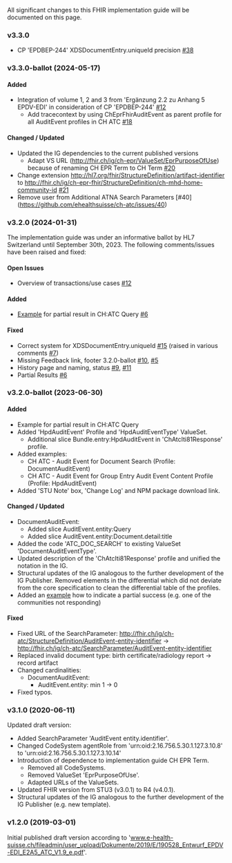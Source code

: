 
All significant changes to this FHIR implementation guide will be documented on this page.   

### v3.3.0

*  CP 'EPDBEP-244' XDSDocumentEntry.uniqueId precision [#38](https://github.com/ehealthsuisse/ch-atc/issues/38)


### v3.3.0-ballot (2024-05-17)

#### Added
* Integration of volume 1, 2 and 3 from 'Ergänzung 2.2 zu Anhang 5 EPDV-EDI' in consideration of CP 'EPDBEP-244' [#12](https://github.com/ehealthsuisse/ch-atc/issues/12)
   * Add tracecontext by using ChEprFhirAuditEvent as parent profile for all AuditEvent profiles in CH ATC [#18](https://github.com/ehealthsuisse/ch-atc/issues/18)

#### Changed / Updated
* Updated the IG dependencies to the current published versions
   * Adapt VS URL (http://fhir.ch/ig/ch-epr/ValueSet/EprPurposeOfUse) because of renaming CH EPR Term to CH Term [#20](https://github.com/ehealthsuisse/ch-atc/issues/20)
* Change extension http://hl7.org/fhir/StructureDefinition/artifact-identifier to http://fhir.ch/ig/ch-epr-fhir/StructureDefinition/ch-mhd-home-community-id [#21](https://github.com/ehealthsuisse/ch-atc/issues/21)
* Remove user from Additional ATNA Search Parameters [#40] (https://github.com/ehealthsuisse/ch-atc/issues/40) 

### v3.2.0 (2024-01-31)
The implementation guide was under an informative ballot by HL7 Switzerland until September 30th, 2023. The following comments/issues have been raised and fixed:

#### Open Issues
* Overview of transactions/use cases [#12](https://github.com/ehealthsuisse/ch-atc/issues/12) 

#### Added
* [Example](Bundle-ch-atc-iti-81-response-sample.xml.html) for partial result in CH:ATC Query [#6](https://github.com/ehealthsuisse/ch-atc/issues/6)

#### Fixed
* Correct system for XDSDocumentEntry.uniqueId [#15](https://github.com/ehealthsuisse/ch-atc/issues/15) (raised in various comments [#7](https://github.com/ehealthsuisse/ch-atc/issues/7))
* Missing Feedback link, footer 3.2.0-ballot [#10](https://github.com/ehealthsuisse/ch-atc/issues/10), [#5](https://github.com/ehealthsuisse/ch-atc/issues/5)
* History page and naming, status [#9](https://github.com/ehealthsuisse/ch-atc/issues/9), [#11](https://github.com/ehealthsuisse/ch-atc/issues/11)  
* Partial Results [#6](https://github.com/ehealthsuisse/ch-atc/issues/6) 

### v3.2.0-ballot (2023-06-30)

#### Added
* Example for partial result in CH:ATC Query
* Added 'HpdAuditEvent' Profile and 'HpdAuditEventType' ValueSet.
   * Additional slice Bundle.entry:HpdAuditEvent in 'ChAtcIti81Response' profile.
* Added examples:
   * CH ATC - Audit Event for Document Search (Profile: DocumentAuditEvent)
   * CH ATC - Audit Event for Group Entry Audit Event Content Profile (Profile: HpdAuditEvent)
* Added 'STU Note' box, 'Change Log' and NPM package download link.

#### Changed / Updated
* DocumentAuditEvent:
   * Added slice AuditEvent.entity:Query
   * Added slice AuditEvent.entity:Document.detail:title
* Added the code 'ATC_DOC_SEARCH' to existing ValueSet 'DocumentAuditEventType'.
* Updated description of the 'ChAtcIti81Response' profile and unified the notation in the IG.
* Structural updates of the IG analogous to the further development of the IG Publisher. Removed elements in the differential which did not deviate from the core specification to clean the differential table of the profiles.
* Added an [example](Bundle-ch-atc-iti-81-response-sample.xml.html) how to indicate a partial success (e.g. one of the communities not responding)

#### Fixed
* Fixed URL of the SearchParameter: http://fhir.ch/ig/ch-atc/StructureDefinition/AuditEvent-entity-identifier -> http://fhir.ch/ig/ch-atc/SearchParameter/AuditEvent-entity-identifier
* Replaced invalid document type: birth certificate/radiology report -> record artifact
* Changed cardinalities:
   * DocumentAuditEvent: 
      * AuditEvent.entity: min 1 -> 0
* Fixed typos. 

### v3.1.0 (2020-06-11)
Updated draft version:
* Added SearchParameter 'AuditEvent entity.identifier'.
* Changed CodeSystem agentRole from 'urn:oid:2.16.756.5.30.1.127.3.10.8' to 'urn:oid:2.16.756.5.30.1.127.3.10.14'
* Introduction of dependence to implementation guide CH EPR Term.
   * Removed all CodeSystems.
   * Removed ValueSet 'EprPurposeOfUse'.
   * Adapted URLs of the ValueSets.
* Updated FHIR version from STU3 (v3.0.1) to R4 (v4.0.1).
* Structural updates of the IG analogous to the further development of the IG Publisher (e.g. new template).

### v1.2.0 (2019-03-01)
Initial published draft version according to 'www.e-health-suisse.ch/fileadmin/user_upload/Dokumente/2019/E/190528_Entwurf_EPDV-EDI_E2A5_ATC_V1.9_e.pdf'.